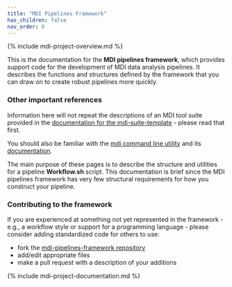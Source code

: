 ```yaml
---
title: "MDI Pipelines Framework"
has_children: false
nav_order: 0
---
```


{% include mdi-project-overview.md %}

This is the documentation for the **MDI pipelines framework**,
which provides support code for the development of 
MDI data analysis pipelines. It describes the functions and structures
defined by the framework that you can draw on to
create robust pipelines more quickly.

### Other important references

Information here will not repeat the 
descriptions of an MDI tool suite provided in the 
[documentation for the mdi-suite-template](/mdi-suite-template) - 
please read that first.

You should also be familiar with the 
[mdi command line utility](https://github.com/MiDataInt/mdi)
and its
[documentation](/mdi).

The main purpose of these pages is to describe
the structure and utilities for a pipeline **Workflow.sh** script.
This documentation is brief since the MDI pipelines framework
has very few structural requirements for how you construct your pipeline.

### Contributing to the framework

If you are experienced at something not yet represented in the 
framework - e.g., a workflow style or support
for a programming language - please consider adding standardized 
code for others to use:

- fork the 
[mdi-pipelines-framework repository](https://github.com/MiDataInt/mdi-pipelines-framework/fork)
- add/edit appropriate files
- make a pull request with a description of your additions

{% include mdi-project-documentation.md %}

